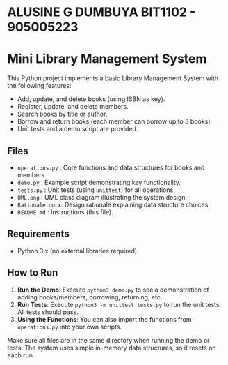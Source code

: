 # ALUSINE G DUMBUYA BIT1102 - 905005223 

# Mini Library Management System

This Python project implements a basic Library Management System with the following features:
- Add, update, and delete books (using ISBN as key).
- Register, update, and delete members.
- Search books by title or author.
- Borrow and return books (each member can borrow up to 3 books).
- Unit tests and a demo script are provided.

## Files

- `operations.py` : Core functions and data structures for books and members.
- `demo.py`       : Example script demonstrating key functionality.
- `tests.py`      : Unit tests (using `unittest`) for all operations.
- `UML.png`       : UML class diagram illustrating the system design.
- `Rationale.docx`: Design rationale explaining data structure choices.
- `README.md`     : Instructions (this file).

## Requirements

- Python 3.x (no external libraries required).

## How to Run

1. **Run the Demo**: Execute `python3 demo.py` to see a demonstration of adding books/members, borrowing, returning, etc.
2. **Run Tests**: Execute `python3 -m unittest tests.py` to run the unit tests. All tests should pass.
3. **Using the Functions**: You can also import the functions from `operations.py` into your own scripts.

Make sure all files are in the same directory when running the demo or tests. The system uses simple in-memory data structures, so it resets on each run.




